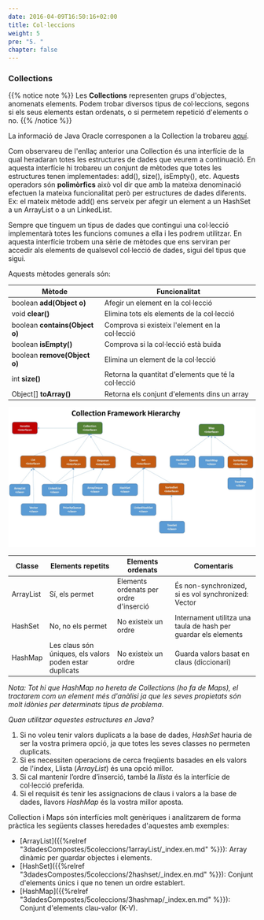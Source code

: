 ```yaml
---
date: 2016-04-09T16:50:16+02:00
title: Col·leccions
weight: 5
pre: "5. "
chapter: false
---
```



### Collections

{{% notice note %}}
Les **Collections** representen grups d'objectes, anomenats elements. Podem trobar diversos tipus de col·leccions, segons si els seus elements estan ordenats, o si permetem repetició d'elements o no. 
{{% /notice %}}

La informació de Java Oracle corresponen a la Collection la trobareu [aquí](https://docs.oracle.com/javase/8/docs/api/?java/util/Collection.html).

Com observareu de l'enllaç anterior una Collection és una interfície de la qual heradaran totes les estructures de dades que veurem a continuació. En aquesta interfície hi trobareu un conjunt de mètodes que totes les estructures tenen implementades: add(), size(), isEmpty(), etc. Aquests operadors són **polimòrfics** això vol dir que amb la mateixa denominació efectuen la mateixa funcionalitat però per estructures de dades diferents. Ex: el mateix mètode add() ens serveix per afegir un element a un HashSet a un ArrayList o a un LinkedList. 

Sempre que tinguem un tipus de dades que contingui una col·lecció implementarà totes les funcions comunes a ella i les podrem utilitzar. En aquesta interfície trobem una sèrie de mètodes que ens serviran per accedir als elements de qualsevol col·lecció de dades, sigui del tipus que sigui. 

Aquests mètodes generals són:

|Mètode|Funcionalitat|
|---|---|
|boolean **add(Object o)**|Afegir un element en la col·lecció|
|void **clear()**|Elimina tots els elements de la col·lecció|
|boolean **contains(Object o)**|Comprova si existeix l'element en la col·lecció|
|boolean **isEmpty()**|Comprova si la col·lecció està buida|
|boolean **remove(Object o)**|Elimina un element de la col·lecció|
|int **size()**|Retorna la quantitat d'elements que té la col·lecció|
|Object[] **toArray()**|Retorna els conjunt d'elements dins un array|

![arbre](images/collection.jpg?width=800px)


|Classe|Elements repetits|Elements ordenats| Comentaris|
|---|---|---|---|
|ArrayList|Sí, els permet| Elements ordenats per ordre d'inserció|És non-synchronized, si es vol synchronized: Vector|
|HashSet|No, no els permet| No existeix un ordre | Internament utilitza una taula de hash per guardar els elements|
|HashMap|Les claus són úniques, els valors poden estar duplicats| No existeix un ordre | Guarda valors basat en claus (diccionari)|

*Nota: Tot hi que HashMap no hereta de Collections (ho fa de Maps), el tractarem com un element més d'anàlisi ja que les seves propietats són molt idònies per determinats tipus de problema.*

*Quan utilitzar aquestes estructures en Java?*
1. Si no voleu tenir valors duplicats a la base de dades, *HashSet* hauria de ser la vostra primera opció, ja que totes les seves classes no permeten duplicats.
2. Si es necessiten operacions de cerca freqüents basades en els valors de l'índex, Llista (*ArrayList*) és una opció millor.
3. Si cal mantenir l’ordre d’inserció, també la *llista* és la interfície de col·lecció preferida.
4. Si el requisit és tenir les assignacions de claus i valors a la base de dades, llavors *HashMap* és la vostra millor aposta.


Collection i Maps són interfícies molt genèriques i analitzarem de forma pràctica les següents classes heredades d'aquestes amb exemples:

- [ArrayList]({{%relref "3dadesCompostes/5coleccions/1arrayList/_index.en.md" %}}): Array dinàmic per guardar objectes i elements.
- [HashSet]({{%relref "3dadesCompostes/5coleccions/2hashset/_index.en.md" %}}): Conjunt d'elements únics i que no tenen un ordre establert.
- [HashMap]({{%relref "3dadesCompostes/5coleccions/3hashmap/_index.en.md" %}}): Conjunt d'elements clau-valor (K-V).
